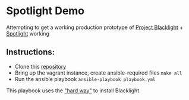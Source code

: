 # Spotlight Demo

Attempting to get a working production prototype of [Project Blacklight](http://projectblacklight.org) + [Spotlight](https://github.com/projectblacklight/spotlight) working


## Instructions:

* Clone this [repository](https://github.com/jhriv/spotlight-demo.git)
* Bring up the vagrant instance, create ansible-required files `make all`
* Run the ansible playbook `ansible-playbook playbook.yml`


This playbook uses the ["hard way"](https://github.com/projectblacklight/blacklight/wiki/Quickstart) to install Blacklight.
